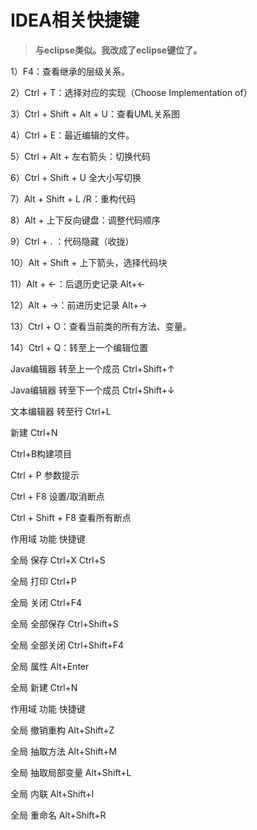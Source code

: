 # IDEA相关快捷键

> **与eclipse类似。我改成了eclipse键位了。**

1）F4：查看继承的层级关系。

2）Ctrl + T：选择对应的实现（Choose Implementation of）

3）Ctrl + Shift +  Alt + U：查看UML关系图

4）Ctrl + E：最近编辑的文件。

5）Ctrl + Alt + 左右箭头：切换代码

6）Ctrl + Shift + U 全大小写切换

7）Alt + Shift + L /R：重构代码

8）Alt + 上下反向键盘：调整代码顺序

9）Ctrl + . ：代码隐藏（收拢）

10）Alt  + Shift + 上下箭头，选择代码块

11）Alt + ←：后退历史记录 Alt+←

12）Alt + →：前进历史记录 Alt+→

13）Ctrl + O：查看当前类的所有方法、变量。

14）Ctrl + Q：转至上一个编辑位置

Java编辑器 转至上一个成员 Ctrl+Shift+↑

Java编辑器 转至下一个成员 Ctrl+Shift+↓

文本编辑器 转至行 Ctrl+L

新建 Ctrl+N

Ctrl+B构建项目

Ctrl + P  参数提示

Ctrl + F8 设置/取消断点

Ctrl + Shift + F8 查看所有断点

作用域 功能 快捷键

全局 保存 Ctrl+X Ctrl+S

全局 打印 Ctrl+P

全局 关闭 Ctrl+F4

全局 全部保存 Ctrl+Shift+S

全局 全部关闭 Ctrl+Shift+F4

全局 属性 Alt+Enter

全局 新建 Ctrl+N

作用域 功能 快捷键

全局 撤销重构 Alt+Shift+Z

全局 抽取方法 Alt+Shift+M

全局 抽取局部变量 Alt+Shift+L

全局 内联 Alt+Shift+I

全局 重命名 Alt+Shift+R

